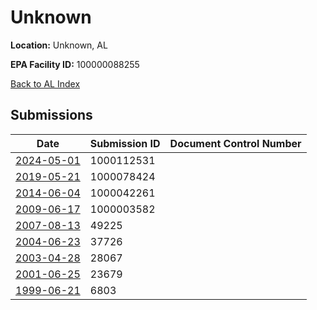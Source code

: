# Unknown

**Location:** Unknown, AL

**EPA Facility ID:** 100000088255

[Back to AL Index](../../index.md)

## Submissions

| Date | Submission ID | Document Control Number |
|------|--------------|-------------------------|
| [2024-05-01](submissions/1000112531.md) | 1000112531 |  |
| [2019-05-21](submissions/1000078424.md) | 1000078424 |  |
| [2014-06-04](submissions/1000042261.md) | 1000042261 |  |
| [2009-06-17](submissions/1000003582.md) | 1000003582 |  |
| [2007-08-13](submissions/49225.md) | 49225 |  |
| [2004-06-23](submissions/37726.md) | 37726 |  |
| [2003-04-28](submissions/28067.md) | 28067 |  |
| [2001-06-25](submissions/23679.md) | 23679 |  |
| [1999-06-21](submissions/6803.md) | 6803 |  |
